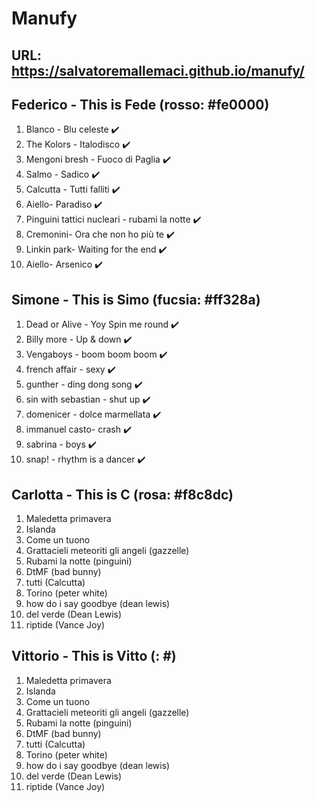 # Manufy

## URL: https://salvatoremallemaci.github.io/manufy/

##  Federico - This is Fede (rosso: #fe0000)

1.  Blanco - Blu celeste ✔️
2.  The Kolors - Italodisco ✔️
3.  Mengoni bresh - Fuoco di Paglia ✔️
4.  Salmo - Sadico ✔️
5.  Calcutta - Tutti falliti ✔️
6.  Aiello- Paradiso ✔️
7.  Pinguini tattici nucleari - rubami la notte ✔️
8.  Cremonini- Ora che non ho più te ✔️
9.  Linkin park- Waiting for the end  ✔️
10. Aiello- Arsenico ✔️

##  Simone - This is Simo (fucsia: #ff328a)

1.  Dead or Alive - Yoy Spin me round ✔️
2.  Billy more - Up & down ✔️
3.  Vengaboys - boom boom boom ✔️
4.  french affair - sexy ✔️
5.  gunther - ding dong song ✔️
6.  sin with sebastian - shut up ✔️
7.  domenicer - dolce marmellata ✔️
8.  immanuel casto- crash ✔️
9.  sabrina - boys ✔️
10. snap! - rhythm is a dancer ✔️

##  Carlotta - This is C (rosa: #f8c8dc)

1.  Maledetta primavera
2.  Islanda
3.  Come un tuono
4.  Grattacieli meteoriti gli angeli (gazzelle)
5.  Rubami la notte (pinguini) 
6.  DtMF (bad bunny) 
7.  tutti (Calcutta) 
8.  Torino (peter white) 
9.  how do i say goodbye (dean lewis)
10. del verde (Dean Lewis) 
11. riptide (Vance Joy)

##  Vittorio - This is Vitto (: #)

1.  Maledetta primavera
2.  Islanda
3.  Come un tuono
4.  Grattacieli meteoriti gli angeli (gazzelle)
5.  Rubami la notte (pinguini) 
6.  DtMF (bad bunny) 
7.  tutti (Calcutta) 
8.  Torino (peter white) 
9.  how do i say goodbye (dean lewis)
10. del verde (Dean Lewis) 
11. riptide (Vance Joy)











